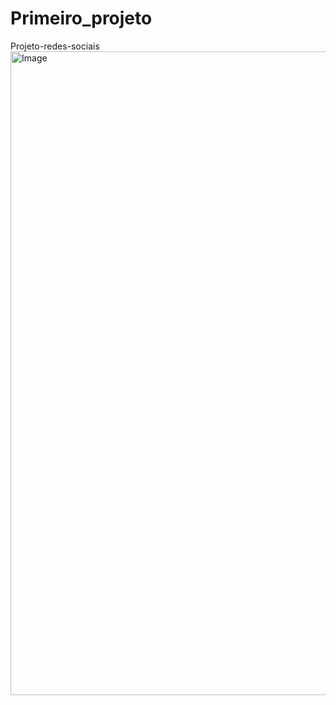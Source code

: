 # Primeiro_projeto
Projeto-redes-sociais
<img width="1532" height="1030" alt="Image" src="https://github.com/user-attachments/assets/c6b0c9c1-b39b-4c9a-bded-71505c512e1f" />
